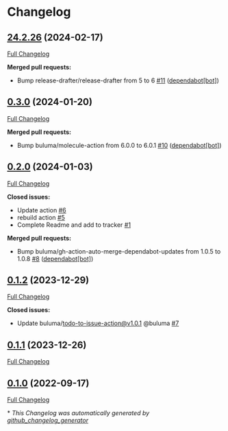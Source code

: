 # Changelog

## [24.2.26](https://github.com/buluma/ansible-role-aws_inspector/tree/24.2.26) (2024-02-17)

[Full Changelog](https://github.com/buluma/ansible-role-aws_inspector/compare/0.3.0...24.2.26)

**Merged pull requests:**

- Bump release-drafter/release-drafter from 5 to 6 [\#11](https://github.com/buluma/ansible-role-aws_inspector/pull/11) ([dependabot[bot]](https://github.com/apps/dependabot))

## [0.3.0](https://github.com/buluma/ansible-role-aws_inspector/tree/0.3.0) (2024-01-20)

[Full Changelog](https://github.com/buluma/ansible-role-aws_inspector/compare/0.2.0...0.3.0)

**Merged pull requests:**

- Bump buluma/molecule-action from 6.0.0 to 6.0.1 [\#10](https://github.com/buluma/ansible-role-aws_inspector/pull/10) ([dependabot[bot]](https://github.com/apps/dependabot))

## [0.2.0](https://github.com/buluma/ansible-role-aws_inspector/tree/0.2.0) (2024-01-03)

[Full Changelog](https://github.com/buluma/ansible-role-aws_inspector/compare/0.1.2...0.2.0)

**Closed issues:**

- Update action [\#6](https://github.com/buluma/ansible-role-aws_inspector/issues/6)
- rebuild action [\#5](https://github.com/buluma/ansible-role-aws_inspector/issues/5)
- Complete Readme and add to tracker [\#1](https://github.com/buluma/ansible-role-aws_inspector/issues/1)

**Merged pull requests:**

- Bump buluma/gh-action-auto-merge-dependabot-updates from 1.0.5 to 1.0.8 [\#8](https://github.com/buluma/ansible-role-aws_inspector/pull/8) ([dependabot[bot]](https://github.com/apps/dependabot))

## [0.1.2](https://github.com/buluma/ansible-role-aws_inspector/tree/0.1.2) (2023-12-29)

[Full Changelog](https://github.com/buluma/ansible-role-aws_inspector/compare/0.1.1...0.1.2)

**Closed issues:**

- Update buluma/todo-to-issue-action@v1.0.1 @buluma [\#7](https://github.com/buluma/ansible-role-aws_inspector/issues/7)

## [0.1.1](https://github.com/buluma/ansible-role-aws_inspector/tree/0.1.1) (2023-12-26)

[Full Changelog](https://github.com/buluma/ansible-role-aws_inspector/compare/0.1.0...0.1.1)

## [0.1.0](https://github.com/buluma/ansible-role-aws_inspector/tree/0.1.0) (2022-09-17)

[Full Changelog](https://github.com/buluma/ansible-role-aws_inspector/compare/3744cd702546a035a4988d13384fe325600da6ef...0.1.0)



\* *This Changelog was automatically generated by [github_changelog_generator](https://github.com/github-changelog-generator/github-changelog-generator)*

